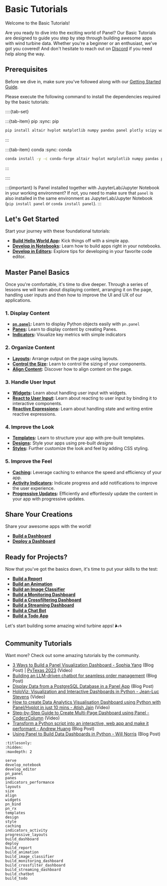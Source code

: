 # Basic Tutorials

Welcome to the Basic Tutorials!

Are you ready to dive into the exciting world of Panel? Our Basic Tutorials are designed to guide you step by step through building awesome apps with wind turbine data. Whether you're a beginner or an enthusiast, we've got you covered! And don't hesitate to reach out on [Discord](https://discord.gg/rb6gPXbdAr) if you need help along the way.

## Prerequisites

Before we dive in, make sure you've followed along with our [Getting Started Guide](../../getting_started/index.md).

Please execute the following command to install the dependencies required by the basic tutorials:

::::{tab-set}

:::{tab-item} pip
:sync: pip

```bash
pip install altair hvplot matplotlib numpy pandas panel plotly scipy watchfiles
```

:::

:::{tab-item} conda
:sync: conda

```bash
conda install -y -c conda-forge altair hvplot matplotlib numpy pandas panel plotly scipy watchfiles
```

:::

::::

:::{important}
Is Panel installed together with JupyterLab/Jupyter Notebook in your working environment? If not, you need to make sure that `panel` is also installed in the same environment as JupyterLab/Jupyter Notebook (`pip install panel` or `conda install panel`).
:::

## Let's Get Started

Start your journey with these foundational tutorials:

- **[Build Hello World App](serve.md):** Kick things off with a simple app.
- **[Develop in Notebooks](develop_notebook.md):** Learn how to build apps right in your notebooks.
- **[Develop in Editors](develop_editor.md):** Explore tips for developing in your favorite code editor.

## Master Panel Basics

Once you're comfortable, it's time to dive deeper. Through a series of lessons we will learn about displaying content, arranging it on the page, handling user inputs and then how to improve the UI and UX of our applications.

### 1. Display Content

- **[`pn.panel`](pn_panel.md):** Learn to display Python objects easily with `pn.panel`
- **[Panes](panes.md):** Learn to display content by creating Panes.
- **[Indicators](indicators_performance.md):** Visualize key metrics with simple indicators

### 2. Organize Content

- **[Layouts](layouts.md):** Arrange output on the page using layouts.
- **[Control the Size](size.md):** Learn to control the sizing of your components.
- **[Align Content](align.md):** Discover how to align content on the page.

### 3. Handle User Input

- **[Widgets](widgets.md):** Learn about handling user input with widgets.
- **[React to User Input](pn_bind.md):** Learn about reacting to user input by binding it to interactive components.
- **[Reactive Expressions](pn_rx.md):** Learn about handling state and writing entire reactive expressions.

### 4. Improve the Look

- **[Templates](templates.md):** Learn to structure your app with pre-built templates.
- **[Designs](design.md):** Style your apps using pre-built *designs*
- **[Styles](style.md):** Further customize the look and feel by adding CSS styling.

### 5. Improve the Feel

- **[Caching](caching.md):** Leverage caching to enhance the speed and efficiency of your app.
- **[Activity Indicators](indicators_activity.md):** Indicate progress and add notifications to improve the user experience.
- **[Progressive Updates](progressive_layouts.md):** Efficiently and effortlessly update the content in your app with progressive updates.

## Share Your Creations

Share your awesome apps with the world!

- **[Build a Dashboard](build_dashboard.md)**
- **[Deploy a Dashboard](deploy.md)**

## Ready for Projects?

Now that you've got the basics down, it's time to put your skills to the test:

- **[Build a Report](build_report.md)**
- **[Build an Animation](build_animation.md)**
- **[Build an Image Classifier](build_image_classifier.md)**
- **[Build a Monitoring Dashboard](build_monitoring_dashboard.md)**
- **[Build a Crossfiltering Dashboard](build_crossfilter_dashboard.md)**
- **[Build a Streaming Dashboard](build_streaming_dashboard.md)**
- **[Build a Chat Bot](build_chatbot.md)**
- **[Build a Todo App](build_todo.md)**

Let's start building some amazing wind turbine apps! 🌬️🌀

## Community Tutorials

Want more? Check out some amazing tutorials by the community.

- [3 Ways to Build a Panel Visualization Dashboard - Sophia Yang](https://towardsdatascience.com/3-ways-to-build-a-panel-visualization-dashboard-6e14148f529d) (Blog Post) | [PyTexas 2023](https://www.youtube.com/watch?v=8du4NNoOtII) (Video)
- [Building an LLM-driven chatbot for seamless order management](https://ploomber.io/blog/customer-chatbot-retail/) (Blog Post)
- [Display Data from a PostgreSQL Database in a Panel App](https://ploomber.io/blog/panel-postgres/) (Blog Post)
- [HoloViz: Visualization and Interactive Dashboards in Python - Jean-Luc Stevens](https://www.youtube.com/watch?v=61uHwBlxRug) (Video)
- [How to create Data Analytics Visualisation Dashboard using Python with Panel/Hvplot in just 10 mins - Atish Jain](https://www.youtube.com/watch?v=__QUQg96SFs) (Video)
- [Step-by-Step Guide to Create Multi-Page Dashboard using Panel - CoderzColumn](https://www.youtube.com/watch?v=G3M0lQcWpqE) (Video)
- [Transform a Python script into an interactive, web app and make it performant - Andrew Huang](https://blog.stackademic.com/transform-a-python-script-into-an-interactive-web-app-and-make-it-performant-73fa3b304cdf) (Blog Post)
- [Using Panel to Build Data Dashboards in Python - Will Norris](https://towardsdatascience.com/using-panel-to-build-data-dashboards-in-python-e87a04c9034d) (Blog Post)

```{toctree}
:titlesonly:
:hidden:
:maxdepth: 2

serve
develop_notebook
develop_editor
pn_panel
panes
indicators_performance
layouts
size
align
widgets
pn_bind
pn_rx
templates
design
style
caching
indicators_activity
progressive_layouts
build_dashboard
deploy
build_report
build_animation
build_image_classifier
build_monitoring_dashboard
build_crossfilter_dashboard
build_streaming_dashboard
build_chatbot
build_todo
```
